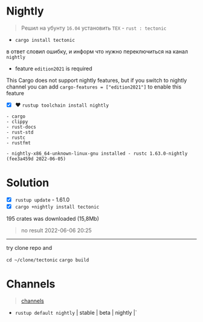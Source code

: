 # Nightly

> Решил на убунту `16.04` установить `TEX` - `rust : tectonic`

- `cargo install tectonic`

в ответ словил ошибку, и информ что нужно переключиться на канал `nightly`

- feature `edition2021` is required

This Cargo does not support nightly features, but if you
switch to nightly channel you can add 
`cargo-features = ["edition2021"]` to enable this feature

- [x] :heart: `rustup toolchain install nightly`

```terminal
- cargo
- clippy
- rust-docs
- rust-std
- rustc
- rustfmt

- nightly-x86_64-unknown-linux-gnu installed - rustc 1.63.0-nightly (fee3a459d 2022-06-05)

```

# Solution

- [x] `rustup update` - 1.61.0
- [x] `cargo +nightly install tectonic`

195 crates was downloaded (15,8Mb)

> no result 2022-06-06 20:25

---

try clone repo and

`cd ~/clone/tectonic`
`cargo build`

# Channels

> [channels](https://rust-lang.github.io/rustup/concepts/channels.html)

- `rustup default nightly` | stable | beta | nightly |`
